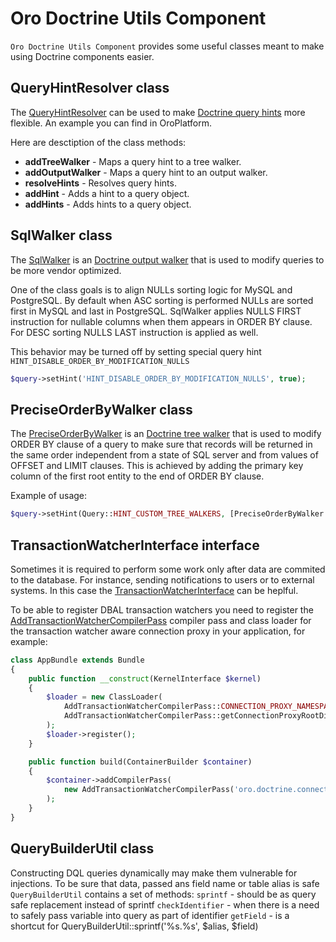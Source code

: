 # Oro Doctrine Utils Component

`Oro Doctrine Utils Component` provides some useful classes meant to make using Doctrine components easier.

## QueryHintResolver class

The [QueryHintResolver](./ORM/QueryHintResolver.php) can be used to make [Doctrine query hints](https://doctrine-orm.readthedocs.org/en/latest/reference/dql-doctrine-query-language.html#query-hints) more flexible. An example you can find in OroPlatform.

Here are desctiption of the class methods:

- **addTreeWalker** - Maps a query hint to a tree walker.
- **addOutputWalker** - Maps a query hint to an output walker.
- **resolveHints** - Resolves query hints.
- **addHint** - Adds a hint to a query object.
- **addHints** - Adds hints to a query object.

## SqlWalker class

The [SqlWalker](./ORM/SqlWalker.php) is an [Doctrine output walker](http://docs.doctrine-project.org/projects/doctrine-orm/en/latest/cookbook/dql-custom-walkers.html#modify-the-output-walker-to-generate-vendor-specific-sql) that is used to
 modify queries to be more vendor optimized.
 
 One of the class goals is to align NULLs sorting logic for MySQL and PostgreSQL. By default when ASC sorting is performed
 NULLs are sorted first in MySQL and last in PostgreSQL. SqlWalker applies NULLS FIRST instruction for nullable columns
 when them appears in ORDER BY clause. For DESC sorting NULLS LAST instruction is applied as well.
 
 This behavior may be turned off by setting special query hint `HINT_DISABLE_ORDER_BY_MODIFICATION_NULLS`
 
```php
$query->setHint('HINT_DISABLE_ORDER_BY_MODIFICATION_NULLS', true);
```

## PreciseOrderByWalker class

The [PreciseOrderByWalker](./ORM/Walker/PreciseOrderByWalker.php) is an [Doctrine tree walker](http://docs.doctrine-project.org/projects/doctrine-orm/en/latest/cookbook/dql-custom-walkers.html) that is used to modify ORDER BY clause of a query to make sure that records will be returned in the same order independent from a state of SQL server and from values of OFFSET and LIMIT clauses. This is achieved by adding the primary key column of the first root entity to the end of ORDER BY clause.

Example of usage:

```php
$query->setHint(Query::HINT_CUSTOM_TREE_WALKERS, [PreciseOrderByWalker::class]);
```

## TransactionWatcherInterface interface

Sometimes it is required to perform some work only after data are commited to the database. For instance, sending
notifications to users or to external systems. In this case the [TransactionWatcherInterface](./DBAL/TransactionWatcherInterface.php)
can be heplful.

To be able to register DBAL transaction watchers you need to register the
[AddTransactionWatcherCompilerPass](.DependencyInjection/AddTransactionWatcherCompilerPass.php) compiler pass
and class loader for the transaction watcher aware connection proxy in your application, for example:

```php
class AppBundle extends Bundle
{
    public function __construct(KernelInterface $kernel)
    {
        $loader = new ClassLoader(
            AddTransactionWatcherCompilerPass::CONNECTION_PROXY_NAMESPACE . '\\',
            AddTransactionWatcherCompilerPass::getConnectionProxyRootDir($kernel->getCacheDir())
        );
        $loader->register();
    }

    public function build(ContainerBuilder $container)
    {
        $container->addCompilerPass(
            new AddTransactionWatcherCompilerPass('oro.doctrine.connection.transaction_watcher')
        );
    }
}
```

## QueryBuilderUtil class

Constructing DQL queries dynamically may make them vulnerable for injections. To be sure that data, passed ans field name
or table alias is safe `QueryBuilderUtil` contains a set of methods:
 `sprintf` - should be as query safe replacement instead of sprintf
 `checkIdentifier` - when there is a need to safely pass variable into query as part of identifier
 `getField` - is a shortcut for QueryBuilderUtil::sprintf('%s.%s', $alias, $field)
